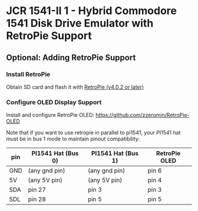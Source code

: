 # JCR 1541-II 1 - Hybrid Commodore 1541 Disk Drive Emulator with RetroPie Support

## Optional: Adding RetroPie Support

### Install RetroPie

Obtain SD card and flash it with [RetroPie (v4.0.2 or later)](https://retropie.org.uk/)

### Configure OLED Display Support

Install and configure RetroPie OLED: https://github.com/zzeromin/RetroPie-OLED

Note that if you want to use retropie in parallel to pi1541, your PI1541 hat
must be in bus 1 mode to maintain pinout compatibility:

| pin             | PI1541 Hat (Bus 0) | PI1541 Hat (Bus 1) | RetroPie OLED |
|-----------------|--------------------|--------------------|---------------|
| GND             | (any gnd pin)      | (any gnd pin)      | pin 6         |
| 5V              | (any 5V pin)       | (any 5V pin)       | pin 4         |
| SDA             | pin 27             | pin 3              | pin 3         |
| SDL             | pin 28             | pin 5              | pin 5         |
